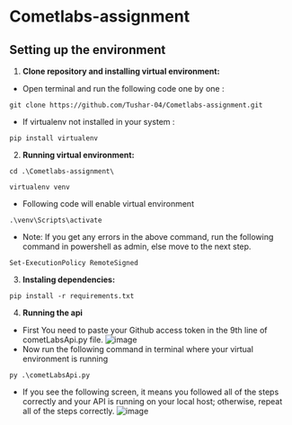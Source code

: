 # Cometlabs-assignment

## Setting up the environment
1. **Clone repository and installing virtual environment:** 
- Open terminal and run the following code one by one :
```
git clone https://github.com/Tushar-04/Cometlabs-assignment.git
```

- If virtualenv not installed in your system :

```
pip install virtualenv
```
2. **Running virtual environment:**

```
cd .\Cometlabs-assignment\
```

```
virtualenv venv
```
- Following code will enable virtual environment
```
.\venv\Scripts\activate
```
- Note: If you get any errors in the above command, run the following command in powershell as admin, else move to the next step.
```
Set-ExecutionPolicy RemoteSigned
```

3. **Instaling dependencies:**

```
pip install -r requirements.txt
```
4. **Running the api**
- First You need to paste your Github access token in the 9th line of cometLabsApi.py file.
![image](https://user-images.githubusercontent.com/75965694/175099416-cad7a723-45bf-457c-bd5d-080420e63d64.png)
- Now run the following command in terminal where your virtual environment is running
```
py .\cometLabsApi.py
```
- If you see the following screen, it means you followed all of the steps correctly and your API is running on your local host; otherwise, repeat all of the steps correctly.
![image](https://user-images.githubusercontent.com/75965694/175101671-a9fc95ba-e8d4-4ee7-a30b-424439b5c620.png)


